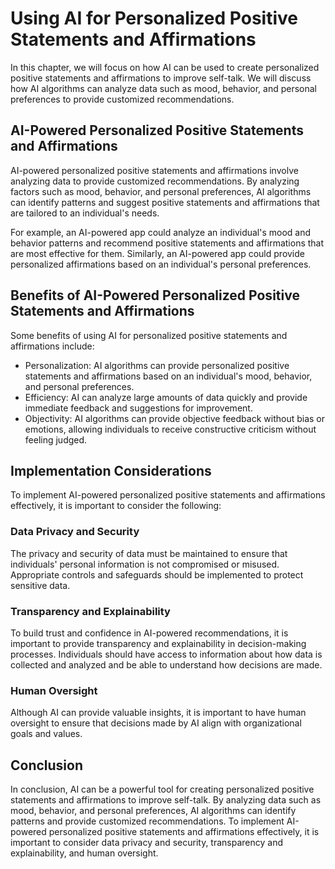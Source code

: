 Using AI for Personalized Positive Statements and Affirmations
========================================================================================================================

In this chapter, we will focus on how AI can be used to create personalized positive statements and affirmations to improve self-talk. We will discuss how AI algorithms can analyze data such as mood, behavior, and personal preferences to provide customized recommendations.

AI-Powered Personalized Positive Statements and Affirmations
------------------------------------------------------------

AI-powered personalized positive statements and affirmations involve analyzing data to provide customized recommendations. By analyzing factors such as mood, behavior, and personal preferences, AI algorithms can identify patterns and suggest positive statements and affirmations that are tailored to an individual's needs.

For example, an AI-powered app could analyze an individual's mood and behavior patterns and recommend positive statements and affirmations that are most effective for them. Similarly, an AI-powered app could provide personalized affirmations based on an individual's personal preferences.

Benefits of AI-Powered Personalized Positive Statements and Affirmations
------------------------------------------------------------------------

Some benefits of using AI for personalized positive statements and affirmations include:

* Personalization: AI algorithms can provide personalized positive statements and affirmations based on an individual's mood, behavior, and personal preferences.
* Efficiency: AI can analyze large amounts of data quickly and provide immediate feedback and suggestions for improvement.
* Objectivity: AI algorithms can provide objective feedback without bias or emotions, allowing individuals to receive constructive criticism without feeling judged.

Implementation Considerations
-----------------------------

To implement AI-powered personalized positive statements and affirmations effectively, it is important to consider the following:

### Data Privacy and Security

The privacy and security of data must be maintained to ensure that individuals' personal information is not compromised or misused. Appropriate controls and safeguards should be implemented to protect sensitive data.

### Transparency and Explainability

To build trust and confidence in AI-powered recommendations, it is important to provide transparency and explainability in decision-making processes. Individuals should have access to information about how data is collected and analyzed and be able to understand how decisions are made.

### Human Oversight

Although AI can provide valuable insights, it is important to have human oversight to ensure that decisions made by AI align with organizational goals and values.

Conclusion
----------

In conclusion, AI can be a powerful tool for creating personalized positive statements and affirmations to improve self-talk. By analyzing data such as mood, behavior, and personal preferences, AI algorithms can identify patterns and provide customized recommendations. To implement AI-powered personalized positive statements and affirmations effectively, it is important to consider data privacy and security, transparency and explainability, and human oversight.
